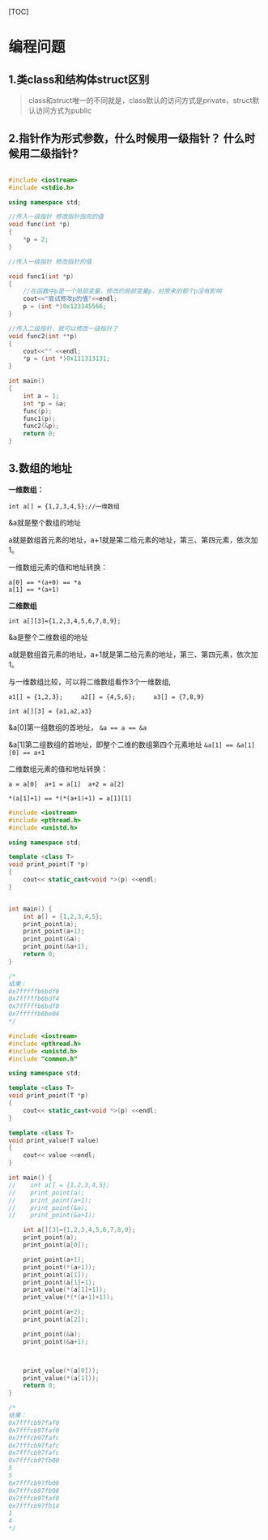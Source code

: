 
[TOC]

# 编程问题



## 1.类class和结构体struct区别
> class和struct唯一的不同就是，class默认的访问方式是private，struct默认访问方式为public



## 2.指针作为形式参数，什么时候用一级指针？ 什么时候用二级指针?

```C++

#include <iostream>
#include <stdio.h>

using namespace std;

//传入一级指针 修改指针指向的值
void func(int *p)
{
    *p = 2;
}

//传入一级指针 修改指针的值

void func1(int *p)
{
    //在函数中p是一个局部变量，修改的局部变量p，对原来的那个p没有影响
    cout<<"尝试修改p的值"<<endl;
    p = (int *)0x123345566;
}

//传入二级指针，就可以修改一级指针了
void func2(int **p)
{
    cout<<"" <<endl;
    *p = (int *)0x111313131;
}

int main()
{
    int a = 1;
    int *p = &a;
    func(p);
    func1(p);
    func2(&p);
    return 0;
}
```



## 3.数组的地址

**一维数组：**

```
int a[] = {1,2,3,4,5};//一维数组
```

&a就是整个数组的地址

a就是数组首元素的地址，a+1就是第二给元素的地址，第三、第四元素，依次加1。

一维数组元素的值和地址转换：

```
a[0] == *(a+0) == *a
a[1] == *(a+1) 
```

**二维数组**

```
int a[][3]={1,2,3,4,5,6,7,8,9};
```

&a是整个二维数组的地址

a就是数组首元素的地址，a+1就是第二给元素的地址，第三、第四元素，依次加1。

与一维数组比较，可以将二维数组看作3个一维数组,

```
a1[] = {1,2,3};		a2[] = {4,5,6};		a3[] = {7,8,9}

int a[][3] = {a1,a2,a3}
```

&a[0]第一组数组的首地址， `&a == a == &a`

&a[1]第二组数组的首地址，即整个二维的数组第四个元素地址 `&a[1] == &a[1][0] == a+1`

二维数组元素的值和地址转换：

```
a = a[0]  a+1 = a[1]  a+2 = a[2]

*(a[1]+1) == *(*(a+1)+1) = a[1][1]
```





```c++
#include <iostream>
#include <pthread.h>
#include <unistd.h>

using namespace std;

template <class T>
void print_point(T *p)
{
    cout<< static_cast<void *>(p) <<endl;
}


int main() {
    int a[] = {1,2,3,4,5};
    print_point(a);
    print_point(a+1);
    print_point(&a);
    print_point(&a+1);
    return 0;
}

/*
结果：
0x7fffffb6bdf0
0x7fffffb6bdf4
0x7fffffb6bdf0
0x7fffffb6be04
*/
```



```C++
#include <iostream>
#include <pthread.h>
#include <unistd.h>
#include "common.h"

using namespace std;

template <class T>
void print_point(T *p)
{
    cout<< static_cast<void *>(p) <<endl;
}

template <class T>
void print_value(T value)
{
    cout<< value <<endl;
}

int main() {
//    int a[] = {1,2,3,4,5};
//    print_point(a);
//    print_point(a+1);
//    print_point(&a);
//    print_point(&a+1);

    int a[][3]={1,2,3,4,5,6,7,8,9};
    print_point(a);
    print_point(a[0]);

    print_point(a+1);
    print_point(*(a+1));
    print_point(a[1]);
    print_point(a[1]+1);
    print_value(*(a[1]+1));
    print_value(*(*(a+1)+1));

    print_point(a+2);
    print_point(a[2]);

    print_point(&a);
    print_point(&a+1);



    print_value(*(a[0]));
    print_value(*(a[1]));
    return 0;
}

/*
结果：
0x7fffcb97faf0
0x7fffcb97faf0
0x7fffcb97fafc
0x7fffcb97fafc
0x7fffcb97fafc
0x7fffcb97fb00
5
5
0x7fffcb97fb08
0x7fffcb97fb08
0x7fffcb97faf0
0x7fffcb97fb14
1
4
*/
```


